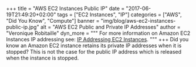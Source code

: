 +++
title = "AWS EC2 Instances Public IP"
date = "2017-06-19T21:49:20+02:00"
tags = ["EC2 Instances", "IP"]
categories = ["AWS", "Did You Know", "Compute"]
banner = "img/blog/aws-ec2-instances-public-ip.jpg"
alt = "AWS EC2 Public and Private IP Addresses"
author = "Veronique Robitaille"
dyn_more = """
For more information on Amazon EC2 Instances IP addressing see: <a href="http://docs.aws.amazon.com/AWSEC2/latest/UserGuide/Stop_Start.html" target="_blank">IP Addressing EC2 Instances</a>.
"""
+++
Did you know an Amazon EC2 instance retains its private IP addresses when it is stopped?  This is not the case for the public IP address which is released when the instance is stopped.
